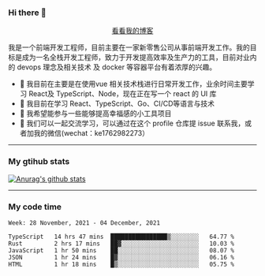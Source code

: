 ### Hi there 👋

<p align="center">
  <a href="https://real-jacket.github.io/">看看我的博客</a>
</p>

我是一个前端开发工程师，目前主要在一家新零售公司从事前端开发工作。我的目标是成为一名全栈开发工程师，致力于开发提高效率及生产力的工具，目前对业内的 devops 理念及相关技术 及 docker 等容器平台有着浓厚的兴趣。

- 🔭 我目前在主要是在使用vue 相关技术栈进行日常开发工作，业余时间主要学习 React及 TypeScript、Node，现在正在写一个 react 的 UI 库 
- 🌱 我目前在学习 React、TypeScript、Go、CI/CD等语言与技术
- 👯 我希望能参与一些能够提高幸福感的小工具项目
- 💬 我们可以一起交流学习，可以通过在这个 profile 仓库提 issue 联系我，或者加我的微信(wechat：ke1762982273）

***

### My gtihub stats

[![Anurag's github stats](https://github-readme-stats.vercel.app/api?username=real-jacket)](https://github.com/anuraghazra/github-readme-stats)

***

### My code time

<!--START_SECTION:waka-->
```text
Week: 28 November, 2021 - 04 December, 2021

TypeScript   14 hrs 47 mins  ████████████████▒░░░░░░░░   64.77 % 
Rust         2 hrs 17 mins   ██▓░░░░░░░░░░░░░░░░░░░░░░   10.03 % 
JavaScript   1 hr 50 mins    ██░░░░░░░░░░░░░░░░░░░░░░░   08.07 % 
JSON         1 hr 24 mins    █▓░░░░░░░░░░░░░░░░░░░░░░░   06.16 % 
HTML         1 hr 18 mins    █▒░░░░░░░░░░░░░░░░░░░░░░░   05.75 % 
```
<!--END_SECTION:waka-->
